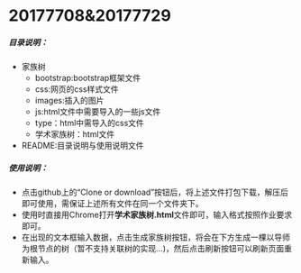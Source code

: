 # 20177708&20177729

##### 目录说明：

- 家族树
  - bootstrap:bootstrap框架文件
  - css:网页的css样式文件
  - images:插入的图片
  - js:html文件中需要导入的一些js文件
  - type：html中需导入的css文件
  - 学术家族树：html文件  
- README:目录说明与使用说明文件

##### 使用说明：

- 点击github上的“Clone or download”按钮后，将上述文件打包下载，解压后即可使用，需保证上述所有文件在同一个文件夹下。
- 使用时直接用Chrome打开**学术家族树.html**文件即可，输入格式按照作业要求即可。
- 在出现的文本框输入数据，点击生成家族树按钮，将会在下方生成一棵以导师为根节点的树（暂不支持关联树的实现...)，然后点击刷新按钮可以刷新页面重新输入。
